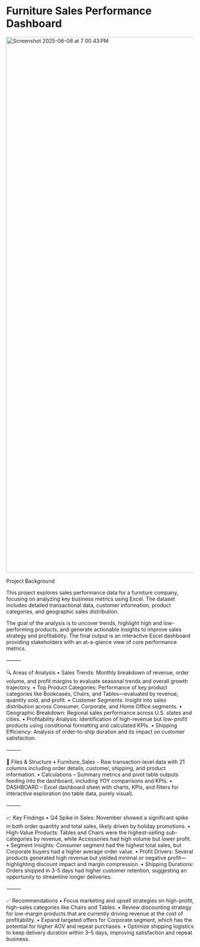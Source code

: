 # Furniture Sales Performance Dashboard

<img width="1440" alt="Screenshot 2025-06-08 at 7 00 43 PM" src="https://github.com/user-attachments/assets/66ae2f30-22b4-4ae6-b9b2-88d8d535cf0b" />

Project Background

This project explores sales performance data for a furniture company, focusing on analyzing key business metrics using Excel. The dataset includes detailed transactional data, customer information, product categories, and geographic sales distribution.

The goal of the analysis is to uncover trends, highlight high and low-performing products, and generate actionable insights to improve sales strategy and profitability. The final output is an interactive Excel dashboard providing stakeholders with an at-a-glance view of core performance metrics.

⸻

🔍 Areas of Analysis
	•	Sales Trends: Monthly breakdown of revenue, order volume, and profit margins to evaluate seasonal trends and overall growth trajectory.
	•	Top Product Categories: Performance of key product categories like Bookcases, Chairs, and Tables—evaluated by revenue, quantity sold, and profit.
	•	Customer Segments: Insight into sales distribution across Consumer, Corporate, and Home Office segments.
	•	Geographic Breakdown: Regional sales performance across U.S. states and cities.
	•	Profitability Analysis: Identification of high-revenue but low-profit products using conditional formatting and calculated KPIs.
	•	Shipping Efficiency: Analysis of order-to-ship duration and its impact on customer satisfaction.

⸻

📁 Files & Structure
	•	Furniture_Sales – Raw transaction-level data with 21 columns including order details, customer, shipping, and product information.
	•	Calculations – Summary metrics and pivot table outputs feeding into the dashboard, including YOY comparisons and KPIs.
	•	DASHBOARD – Excel dashboard sheet with charts, KPIs, and filters for interactive exploration (no table data, purely visual).

⸻

📈 Key Findings
	•	Q4 Spike in Sales: November showed a significant spike in both order quantity and total sales, likely driven by holiday promotions.
	•	High-Value Products: Tables and Chairs were the highest-selling sub-categories by revenue, while Accessories had high volume but lower profit.
	•	Segment Insights: Consumer segment had the highest total sales, but Corporate buyers had a higher average order value.
	•	Profit Drivers: Several products generated high revenue but yielded minimal or negative profit—highlighting discount impact and margin compression.
	•	Shipping Durations: Orders shipped in 3-5 days had higher customer retention, suggesting an opportunity to streamline longer deliveries.

⸻

✅ Recommendations
	•	Focus marketing and upsell strategies on high-profit, high-sales categories like Chairs and Tables.
	•	Review discounting strategy for low-margin products that are currently driving revenue at the cost of profitability.
	•	Expand targeted offers for Corporate segment, which has the potential for higher AOV and repeat purchases.
	•	Optimize shipping logistics to keep delivery duration within 3–5 days, improving satisfaction and repeat business.
